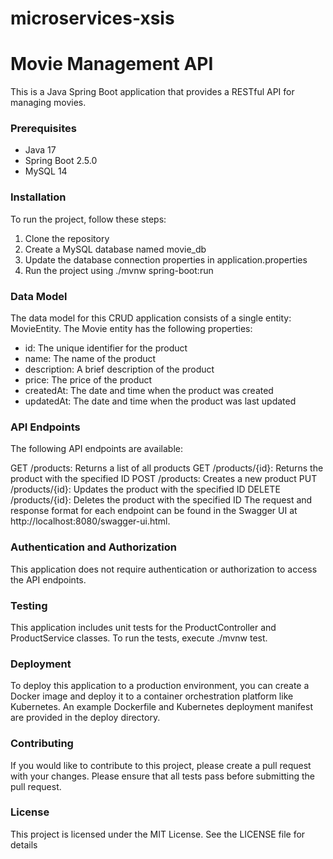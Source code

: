# microservices-xsis

# Movie Management API
This is a Java Spring Boot application that provides a RESTful API for managing movies.

### Prerequisites
- Java 17
- Spring Boot 2.5.0
- MySQL 14

### Installation
To run the project, follow these steps:

1. Clone the repository
2. Create a MySQL database named movie_db
3. Update the database connection properties in application.properties
4. Run the project using ./mvnw spring-boot:run

### Data Model
The data model for this CRUD application consists of a single entity: MovieEntity. The Movie entity has the following properties:

- id: The unique identifier for the product
- name: The name of the product
- description: A brief description of the product
- price: The price of the product
- createdAt: The date and time when the product was created
- updatedAt: The date and time when the product was last updated

### API Endpoints
The following API endpoints are available:

GET /products: Returns a list of all products
GET /products/{id}: Returns the product with the specified ID
POST /products: Creates a new product
PUT /products/{id}: Updates the product with the specified ID
DELETE /products/{id}: Deletes the product with the specified ID
The request and response format for each endpoint can be found in the Swagger UI at http://localhost:8080/swagger-ui.html.

### Authentication and Authorization
This application does not require authentication or authorization to access the API endpoints.

### Testing
This application includes unit tests for the ProductController and ProductService classes. To run the tests, execute ./mvnw test.

### Deployment
To deploy this application to a production environment, you can create a Docker image and deploy it to a container orchestration platform like Kubernetes. An example Dockerfile and Kubernetes deployment manifest are provided in the deploy directory.

### Contributing
If you would like to contribute to this project, please create a pull request with your changes. Please ensure that all tests pass before submitting the pull request.

### License
This project is licensed under the MIT License. See the LICENSE file for details
